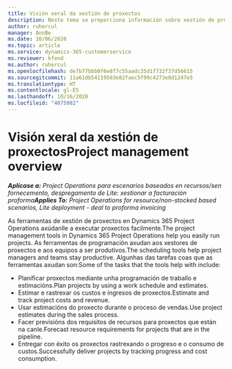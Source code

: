 ```yaml
---
title: Visión xeral da xestión de proxectos
description: Neste tema se proporciona información sobre xestión de proxectos en Dynamics 365 Project Operations.
author: ruhercul
manager: AnnBe
ms.date: 10/06/2020
ms.topic: article
ms.service: dynamics-365-customerservice
ms.reviewer: kfend
ms.author: ruhercul
ms.openlocfilehash: de7b77bbb0f6e8f7c55aadc35d1f732f37d56615
ms.sourcegitcommit: 11a61db54119503e82faec5f99c4273e8d1247e5
ms.translationtype: HT
ms.contentlocale: gl-ES
ms.lasthandoff: 10/16/2020
ms.locfileid: "4075982"
---
```

# <a name="project-management-overview"></a><span data-ttu-id="c2e97-103">Visión xeral da xestión de proxectos</span><span class="sxs-lookup"><span data-stu-id="c2e97-103">Project management overview</span></span>

<span data-ttu-id="c2e97-104">_**Aplícase a:** Project Operations para escenarios baseados en recursos/sen fornecemento, despregamento de Lite: xestionar a facturación proforma_</span><span class="sxs-lookup"><span data-stu-id="c2e97-104">_**Applies To:** Project Operations for resource/non-stocked based scenarios, Lite deployment - deal to proforma invoicing_</span></span>

<span data-ttu-id="c2e97-105">As ferramentas de xestión de proxectos en Dynamics 365 Project Operations axúdanlle a executar proxectos facilmente.</span><span class="sxs-lookup"><span data-stu-id="c2e97-105">The project management tools in Dynamics 365 Project Operations help you easily run projects.</span></span> <span data-ttu-id="c2e97-106">As ferramentas de programación axudan aos xestores de proxectos e aos equipos a ser produtivos.</span><span class="sxs-lookup"><span data-stu-id="c2e97-106">The scheduling tools help project managers and teams stay productive.</span></span> <span data-ttu-id="c2e97-107">Algunhas das tarefas coas que as ferramentas axudan son:</span><span class="sxs-lookup"><span data-stu-id="c2e97-107">Some of the tasks that the tools help with include:</span></span>

- <span data-ttu-id="c2e97-108">Planificar proxectos mediante unha programación de traballo e estimacións.</span><span class="sxs-lookup"><span data-stu-id="c2e97-108">Plan projects by using a work schedule and estimates.</span></span>
- <span data-ttu-id="c2e97-109">Estimar e rastrexar os custos e ingresos de proxectos.</span><span class="sxs-lookup"><span data-stu-id="c2e97-109">Estimate and track project costs and revenue.</span></span>
- <span data-ttu-id="c2e97-110">Usar estimacións do proxecto durante o proceso de vendas.</span><span class="sxs-lookup"><span data-stu-id="c2e97-110">Use project estimates during the sales process.</span></span>
- <span data-ttu-id="c2e97-111">Facer previsións dos requisitos de recursos para proxectos que están na canle.</span><span class="sxs-lookup"><span data-stu-id="c2e97-111">Forecast resource requirements for projects that are in the pipeline.</span></span>
- <span data-ttu-id="c2e97-112">Entregar con éxito os proxectos rastrexando o progreso e o consumo de custos.</span><span class="sxs-lookup"><span data-stu-id="c2e97-112">Successfully deliver projects by tracking progress and cost consumption.</span></span>
